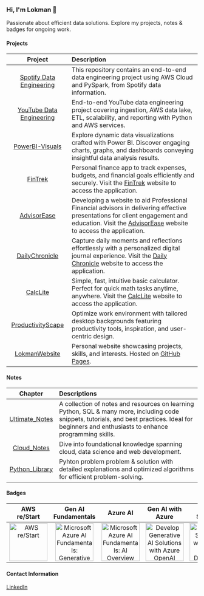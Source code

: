 ### Hi, I'm Lokman 👋
Passionate about efficient data solutions. Explore my projects, notes & badges for ongoing work.

#### Projects
| **Project** | **Description** |
|:-----------:|:----------------|
|[Spotify Data Engineering](https://github.com/lokmanTech/spotify_data_engineering)| This repository contains an end-to-end data engineering project using AWS Cloud and PySpark, from Spotify data information.|
|[YouTube Data Engineering](https://github.com/lokmanTech/youtube_data_engineering)| End-to-end YouTube data engineering project covering ingestion, AWS data lake, ETL, scalability, and reporting with Python and AWS services.|
|[PowerBI-Visuals](https://github.com/lokmanTech/PowerBI-Visuals)| Explore dynamic data visualizations crafted with Power BI. Discover engaging charts, graphs, and dashboards conveying insightful data analysis results.|
|[FinTrek](https://github.com/lokmanTech/FinTrek)| Personal finance app to track expenses, budgets, and financial goals efficiently and securely. Visit the [FinTrek](https://lokmanTech.github.io/FinTrek) website to access the application.|
|[AdvisorEase](https://github.com/lokmanTech/AdvisorEase)| Developing a website to aid Professional Financial advisors in delivering effective presentations for client engagement and education. Visit the [AdvisorEase](https://lokmanTech.github.io/AdvisorEase) website to access the application.|
|[DailyChronicle](https://github.com/lokmanTech/DailyChronicle)| Capture daily moments and reflections effortlessly with a personalized digital journal experience. Visit the [Daily Chronicle](https://lokmanTech.github.io/DailyChronicle) website to access the application.|
|[CalcLite](https://github.com/lokmanTech/CalcLite)|  Simple, fast, intuitive basic calculator. Perfect for quick math tasks anytime, anywhere. Visit the [CalcLite](https://lokmanTech.github.io/CalcLite) website to access the application.|
|[ProductivityScape](https://github.com/lokmanTech/ProductivityScape) | Optimize work environment with tailored desktop backgrounds featuring productivity tools, inspiration, and user-centric design.|
|[LokmanWebsite](https://lokmantech.github.io/)| Personal website showcasing projects, skills, and interests. Hosted on [GitHub Pages](https://github.com/lokmanTech/lokmantech.github.io). |

#### Notes
| **Chapter** | **Descriptions** |
|:-----------:|:-----------------|
|[Ultimate_Notes](https://github.com/lokmanTech/programming_notes)|A collection of notes and resources on learning Python, SQL & many more, including code snippets, tutorials, and best practices. Ideal for beginners and enthusiasts to enhance programming skills.|
|[Cloud_Notes](https://github.com/lokmanTech/Cloud_Notes)|Dive into foundational knowledge spanning cloud, data science and web development.|
|[Python_Library](https://github.com/lokmanTech/LeetCode) | Pyhton problem problem & solution with detailed explanations and optimized algorithms for efficient problem-solving.|

#### Badges
|AWS re/Start|Gen AI Fundamentals|Azure AI|Gen AI with Azure|AI Doc Solution|
|:----------:|:-----------------:|:------:|:---------------:|:-------------:|
|    <a href="https://www.credly.com/badges/87fb9d96-6856-4b65-b052-0c60ba687e5c/public_url"><img src="https://images.credly.com/size/340x340/images/44e2c252-5d19-4574-9646-005f7225bf53/image.png" alt="AWS re/Start" width="100px" height="100px"></a>    |     <a href="https://learn.microsoft.com/api/achievements/share/en-us/MUHAMMADLOKMANHAKIMBINNAZRI-5956/9FVEM6EU?sharingId=E0A348074975FB77"><img src="https://learn.microsoft.com/en-us/learn/achievements/generic-badge.svg" alt="Microsoft Azure AI Fundamentals: Generative AI" width="100px" height="100px"></a>     |      <a href="https://learn.microsoft.com/api/achievements/share/en-us/MUHAMMADLOKMANHAKIMBINNAZRI-5956/PS3WHMG4?sharingId=E0A348074975FB77"><img src="https://learn.microsoft.com/en-us/learn/achievements/get-started-with-artificial-intelligence-on-azure.svg" alt="Microsoft Azure AI Fundamentals: AI Overview" width="100px" height="100px"></a>     |      <a href="https://learn.microsoft.com/api/achievements/share/en-us/MUHAMMADLOKMANHAKIMBINNAZRI-5956/3YQ4PJNH?sharingId=E0A348074975FB77"><img src="https://learn.microsoft.com/en-us/training/achievements/develop-ai-solutions-azure-openai.svg" alt="Develop Generative AI Solutions with Azure OpenAI Service" width="100px" height="100px"></a>     |      <a href="https://learn.microsoft.com/api/achievements/share/en-us/MUHAMMADLOKMANHAKIMBINNAZRI-5956/8APBKTAW?sharingId=E0A348074975FB77"><img src="https://learn.microsoft.com/en-us/training/achievements/extract-data-from-forms-use-form-recognizer.svg" alt="Develop Solutions with Azure AI Document Intelligence" width="100px" height="100px"></a>     |

<!--
<a href=""><img src="" alt="" width="100px" height="100px"></a>

#### Certifications

A compilation of my completed courses and certifications, showcasing skills in programming, data science, and more. Dedicated to continuous learning and professional growth across diverse domains.-->

#### Contact Information
[LinkedIn](https://www.linkedin.com/in/lhakimnazri)
